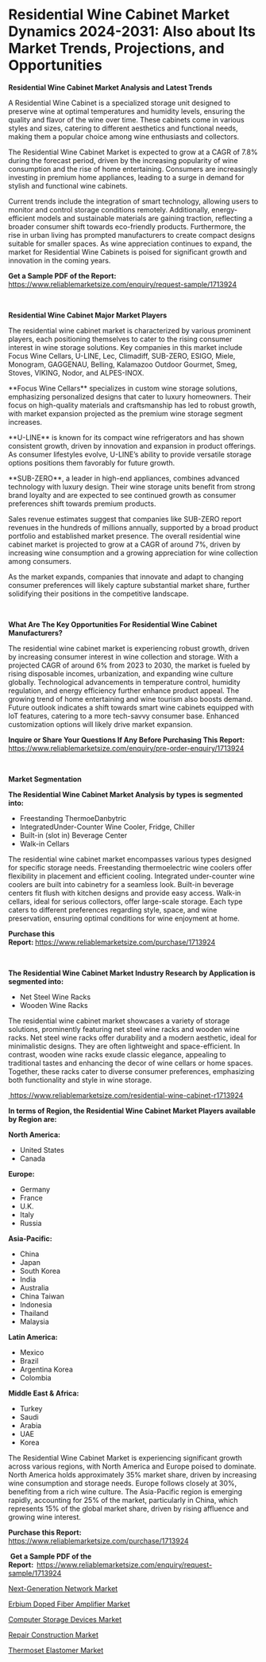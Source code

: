 <p><h1>Residential Wine Cabinet Market Dynamics 2024-2031: Also about Its Market Trends, Projections, and Opportunities</h1></p><p><strong>Residential Wine Cabinet Market Analysis and Latest Trends</strong></p>
<p><p>A Residential Wine Cabinet is a specialized storage unit designed to preserve wine at optimal temperatures and humidity levels, ensuring the quality and flavor of the wine over time. These cabinets come in various styles and sizes, catering to different aesthetics and functional needs, making them a popular choice among wine enthusiasts and collectors. </p><p>The Residential Wine Cabinet Market is expected to grow at a CAGR of 7.8% during the forecast period, driven by the increasing popularity of wine consumption and the rise of home entertaining. Consumers are increasingly investing in premium home appliances, leading to a surge in demand for stylish and functional wine cabinets. </p><p>Current trends include the integration of smart technology, allowing users to monitor and control storage conditions remotely. Additionally, energy-efficient models and sustainable materials are gaining traction, reflecting a broader consumer shift towards eco-friendly products. Furthermore, the rise in urban living has prompted manufacturers to create compact designs suitable for smaller spaces. As wine appreciation continues to expand, the market for Residential Wine Cabinets is poised for significant growth and innovation in the coming years.</p></p>
<p><strong>Get a Sample PDF of the Report:&nbsp;</strong> <a href="https://www.reliablemarketsize.com/enquiry/request-sample/1713924?utm_campaign=1105&utm_medium=2&utm_source=Github&utm_content=ia&utm_term=30102024&utm_id=residential-wine-cabinet">https://www.reliablemarketsize.com/enquiry/request-sample/1713924</a></p>
<p>&nbsp;</p>
<p><strong>Residential Wine Cabinet Major Market Players</strong></p>
<p><p>The residential wine cabinet market is characterized by various prominent players, each positioning themselves to cater to the rising consumer interest in wine storage solutions. Key companies in this market include Focus Wine Cellars, U-LINE, Lec, Climadiff, SUB-ZERO, ESIGO, Miele, Monogram, GAGGENAU, Belling, Kalamazoo Outdoor Gourmet, Smeg, Stoves, VIKING, Nodor, and ALPES-INOX.</p><p>**Focus Wine Cellars** specializes in custom wine storage solutions, emphasizing personalized designs that cater to luxury homeowners. Their focus on high-quality materials and craftsmanship has led to robust growth, with market expansion projected as the premium wine storage segment increases.</p><p>**U-LINE** is known for its compact wine refrigerators and has shown consistent growth, driven by innovation and expansion in product offerings. As consumer lifestyles evolve, U-LINE’s ability to provide versatile storage options positions them favorably for future growth.</p><p>**SUB-ZERO**, a leader in high-end appliances, combines advanced technology with luxury design. Their wine storage units benefit from strong brand loyalty and are expected to see continued growth as consumer preferences shift towards premium products.</p><p>Sales revenue estimates suggest that companies like SUB-ZERO report revenues in the hundreds of millions annually, supported by a broad product portfolio and established market presence. The overall residential wine cabinet market is projected to grow at a CAGR of around 7%, driven by increasing wine consumption and a growing appreciation for wine collection among consumers.</p><p>As the market expands, companies that innovate and adapt to changing consumer preferences will likely capture substantial market share, further solidifying their positions in the competitive landscape.</p></p>
<p>&nbsp;</p>
<p><strong>What Are The Key Opportunities For Residential Wine Cabinet Manufacturers?</strong></p>
<p><p>The residential wine cabinet market is experiencing robust growth, driven by increasing consumer interest in wine collection and storage. With a projected CAGR of around 6% from 2023 to 2030, the market is fueled by rising disposable incomes, urbanization, and expanding wine culture globally. Technological advancements in temperature control, humidity regulation, and energy efficiency further enhance product appeal. The growing trend of home entertaining and wine tourism also boosts demand. Future outlook indicates a shift towards smart wine cabinets equipped with IoT features, catering to a more tech-savvy consumer base. Enhanced customization options will likely drive market expansion.</p></p>
<p><strong>Inquire or Share Your Questions If Any Before Purchasing This Report:</strong> <a href="https://www.reliablemarketsize.com/enquiry/pre-order-enquiry/1713924?utm_campaign=1105&utm_medium=2&utm_source=Github&utm_content=ia&utm_term=30102024&utm_id=residential-wine-cabinet">https://www.reliablemarketsize.com/enquiry/pre-order-enquiry/1713924</a></p>
<p>&nbsp;</p>
<p><strong>Market Segmentation</strong></p>
<p><strong>The Residential Wine Cabinet Market Analysis by types is segmented into:</strong></p>
<p><ul><li>Freestanding ThermoeDanbytric</li><li>IntegratedUnder-Counter Wine Cooler, Fridge, Chiller</li><li>Built-in (slot in) Beverage Center</li><li>Walk-in Cellars</li></ul></p>
<p><p>The residential wine cabinet market encompasses various types designed for specific storage needs. Freestanding thermoelectric wine coolers offer flexibility in placement and efficient cooling. Integrated under-counter wine coolers are built into cabinetry for a seamless look. Built-in beverage centers fit flush with kitchen designs and provide easy access. Walk-in cellars, ideal for serious collectors, offer large-scale storage. Each type caters to different preferences regarding style, space, and wine preservation, ensuring optimal conditions for wine enjoyment at home.</p></p>
<p><strong>Purchase this Report:&nbsp;</strong><a href="https://www.reliablemarketsize.com/purchase/1713924?utm_campaign=1105&utm_medium=2&utm_source=Github&utm_content=ia&utm_term=30102024&utm_id=residential-wine-cabinet">https://www.reliablemarketsize.com/purchase/1713924</a></p>
<p>&nbsp;</p>
<p><strong>The Residential Wine Cabinet Market Industry Research by Application is segmented into:</strong></p>
<p><ul><li>Net Steel Wine Racks</li><li>Wooden Wine Racks</li></ul></p>
<p><p>The residential wine cabinet market showcases a variety of storage solutions, prominently featuring net steel wine racks and wooden wine racks. Net steel wine racks offer durability and a modern aesthetic, ideal for minimalistic designs. They are often lightweight and space-efficient. In contrast, wooden wine racks exude classic elegance, appealing to traditional tastes and enhancing the decor of wine cellars or home spaces. Together, these racks cater to diverse consumer preferences, emphasizing both functionality and style in wine storage.</p></p>
<p><a href="https://www.reliablemarketsize.com/residential-wine-cabinet-r1713924?utm_campaign=1105&utm_medium=2&utm_source=Github&utm_content=ia&utm_term=30102024&utm_id=residential-wine-cabinet">&nbsp;https://www.reliablemarketsize.com/residential-wine-cabinet-r1713924</a></p>
<p><strong>In terms of Region, the Residential Wine Cabinet Market Players available by Region are:</strong></p>
<p>
    <p> <strong> North America: </strong>
        <ul>
            <li>United States</li>
            <li>Canada</li>
        </ul>
        </p> 
    <p> <strong> Europe: </strong>
        <ul>
            <li>Germany</li>
            <li>France</li>
            <li>U.K.</li>
            <li>Italy</li>
            <li>Russia</li>
        </ul>
        </p> 
    <p> <strong> Asia-Pacific: </strong>
        <ul>
            <li>China</li>
            <li>Japan</li>
            <li>South Korea</li>
            <li>India</li>
            <li>Australia</li>
            <li>China Taiwan</li>
            <li>Indonesia</li>
            <li>Thailand</li>
            <li>Malaysia</li>
        </ul>
        </p> 
    <p> <strong> Latin America: </strong>
        <ul>
            <li>Mexico</li>
            <li>Brazil</li>
            <li>Argentina Korea</li>
            <li>Colombia</li>
        </ul>
        </p> 
    <p> <strong> Middle East & Africa: </strong>
        <ul>
            <li>Turkey</li>
            <li>Saudi</li>
            <li>Arabia</li>
            <li>UAE</li>
            <li>Korea</li>
        </ul>
    </p>
    </p>
<p><p>The Residential Wine Cabinet Market is experiencing significant growth across various regions, with North America and Europe poised to dominate. North America holds approximately 35% market share, driven by increasing wine consumption and storage needs. Europe follows closely at 30%, benefiting from a rich wine culture. The Asia-Pacific region is emerging rapidly, accounting for 25% of the market, particularly in China, which represents 15% of the global market share, driven by rising affluence and growing wine interest.</p></p>
<p><strong>Purchase this Report: </strong><a href="https://www.reliablemarketsize.com/purchase/1713924?utm_campaign=1105&utm_medium=2&utm_source=Github&utm_content=ia&utm_term=30102024&utm_id=residential-wine-cabinet">https://www.reliablemarketsize.com/purchase/1713924</a></p>
<p>&nbsp;<strong>Get a Sample PDF of the Report:&nbsp;&nbsp;</strong><a href="https://www.reliablemarketsize.com/enquiry/request-sample/1713924?utm_campaign=1105&utm_medium=2&utm_source=Github&utm_content=ia&utm_term=30102024&utm_id=residential-wine-cabinet">https://www.reliablemarketsize.com/enquiry/request-sample/1713924</a></p>
<p><strong></strong></p>
<p><p><a href="https://github.com/caetlinivcar/Market-Research-Report-List-1/blob/main/next-generation-network-market.md?utm_campaign=1105&utm_medium=2&utm_source=Github&utm_content=ia&utm_term=30102024&utm_id=residential-wine-cabinet">Next-Generation Network Market</a></p><p><a href="https://github.com/judesaxav/Market-Research-Report-List-1/blob/main/erbium-doped-fiber-amplifier-market.md?utm_campaign=1105&utm_medium=2&utm_source=Github&utm_content=ia&utm_term=30102024&utm_id=residential-wine-cabinet">Erbium Doped Fiber Amplifier Market</a></p><p><a href="https://www.linkedin.com/pulse/strategic-market-insights-navigating-global-computer-storage-phjef?utm_campaign=1105&utm_medium=2&utm_source=Github&utm_content=ia&utm_term=30102024&utm_id=residential-wine-cabinet">Computer Storage Devices Market</a></p><p><a href="https://www.linkedin.com/pulse/repair-construction-industry-analysis-report-market-size-btxrf?utm_campaign=1105&utm_medium=2&utm_source=Github&utm_content=ia&utm_term=30102024&utm_id=residential-wine-cabinet">Repair Construction Market</a></p><p><a href="https://www.linkedin.com/pulse/emerging-technologies-reshaping-thermoset-elastomer-market-vw1of?utm_campaign=1105&utm_medium=2&utm_source=Github&utm_content=ia&utm_term=30102024&utm_id=residential-wine-cabinet">Thermoset Elastomer Market</a></p></p>